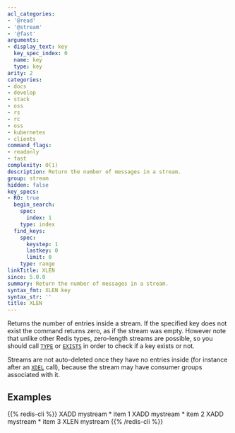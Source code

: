 ```yaml
---
acl_categories:
- '@read'
- '@stream'
- '@fast'
arguments:
- display_text: key
  key_spec_index: 0
  name: key
  type: key
arity: 2
categories:
- docs
- develop
- stack
- oss
- rs
- rc
- oss
- kubernetes
- clients
command_flags:
- readonly
- fast
complexity: O(1)
description: Return the number of messages in a stream.
group: stream
hidden: false
key_specs:
- RO: true
  begin_search:
    spec:
      index: 1
    type: index
  find_keys:
    spec:
      keystep: 1
      lastkey: 0
      limit: 0
    type: range
linkTitle: XLEN
since: 5.0.0
summary: Return the number of messages in a stream.
syntax_fmt: XLEN key
syntax_str: ''
title: XLEN
---
```

Returns the number of entries inside a stream. If the specified key does not
exist the command returns zero, as if the stream was empty.
However note that unlike other Redis types, zero-length streams are
possible, so you should call [`TYPE`](/commands/type) or [`EXISTS`](/commands/exists) in order to check if
a key exists or not.

Streams are not auto-deleted once they have no entries inside (for instance
after an [`XDEL`](/commands/xdel) call), because the stream may have consumer groups
associated with it.

## Examples

{{% redis-cli %}}
XADD mystream * item 1
XADD mystream * item 2
XADD mystream * item 3
XLEN mystream
{{% /redis-cli %}}

